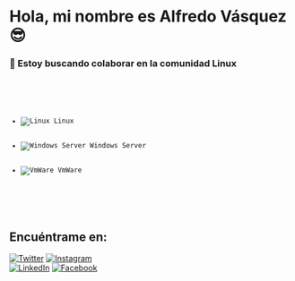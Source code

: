 # Hola, mi nombre es Alfredo Vásquez 😎
### 📌 Estoy buscando colaborar en la comunidad Linux


<pre>
  <code>
    <ul>
    <li><img src="ruta/al/icono/linux.png" alt="Linux"> Linux</li>
    <li><img src="ruta/al/icono/windows.png" alt="Windows Server"> Windows Server</li>
    <li><img src="ruta/al/icono/vmware.png" alt="VmWare"> VmWare</li>
    </ul>
  </code>
</pre>


## Encuéntrame en:

[![Twitter](https://img.shields.io/badge/Twitter-@vqzalfredo-1DA1F2?style=for-the-badge&logo=twitter&logoColor=white&labelColor=101010)](https://twitter.com/vqzalfredo)
[![Instagram](https://img.shields.io/badge/Instagram-@vqzalfredo-E4405F?style=for-the-badge&logo=instagram&logoColor=white&labelColor=101010)](https://instagram.com/vqzalfredo)
</br>
[![LinkedIn](https://img.shields.io/badge/LinkedIn-@vqzalfredo-0077B5?style=for-the-badge&logo=linkedin&logoColor=white&labelColor=101010)](https://www.linkedin.com/in/vqzalfredo)
[![Facebook](https://img.shields.io/badge/Facebook-@vqzalfredo-1877F2?style=for-the-badge&logo=facebook&logoColor=white&labelColor=101010)](https://facebook.com/vqzalfredo)

